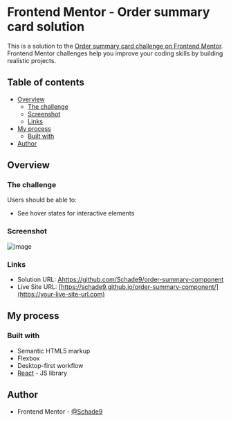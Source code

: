 # Frontend Mentor - Order summary card solution

This is a solution to the [Order summary card challenge on Frontend Mentor](https://www.frontendmentor.io/challenges/order-summary-component-QlPmajDUj). Frontend Mentor challenges help you improve your coding skills by building realistic projects. 

## Table of contents

- [Overview](#overview)
  - [The challenge](#the-challenge)
  - [Screenshot](#screenshot)
  - [Links](#links)
- [My process](#my-process)
  - [Built with](#built-with)
- [Author](#author)

## Overview

### The challenge

Users should be able to:

- See hover states for interactive elements

### Screenshot
![image](https://user-images.githubusercontent.com/51287876/224951082-aa4f1817-b401-4117-b4ae-9fea59d5ebb0.png)

### Links

- Solution URL: [Ahttps://github.com/Schade9/order-summary-component](https://your-solution-url.com)
- Live Site URL: [https://schade9.github.io/order-summary-component/](https://your-live-site-url.com)

## My process

### Built with

- Semantic HTML5 markup
- Flexbox
- Desktop-first workflow
- [React](https://reactjs.org/) - JS library

## Author

- Frontend Mentor - [@Schade9](https://www.frontendmentor.io/profile/Schade9)

